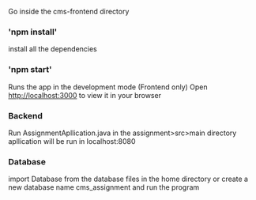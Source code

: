 
Go inside the cms-frontend directory

### 'npm install'
install all the dependencies

### 'npm start'
Runs the app in the development mode (Frontend only)
Open [http://localhost:3000](http://localhost:3000) to view it in your browser

### Backend
Run AssignmentApllication.java in the assignment>src>main directory
apllication will be run in localhost:8080

### Database
import Database from the database files in the home directory or
create a new database name cms_assignment and run the program



